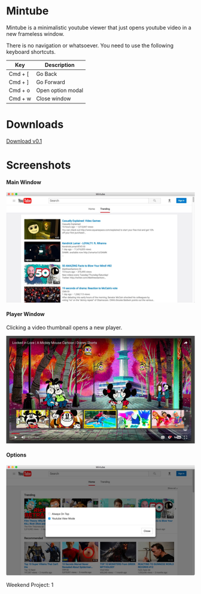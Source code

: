 # Mintube

Mintube is a minimalistic youtube viewer that just opens youtube video in a new frameless window.

There is no navigation or whatsoever. You need to use the following keyboard shortcuts.

| Key | Description |
|--------|--------|
| Cmd + [| Go Back   |
| Cmd + ]| Go Forward |
| Cmd + o | Open option modal|
| Cmd + w | Close window|

# Downloads
[Download v0.1](https://github.com/moon0326/Mintube/releases/download/0.1/mintube.zip)

# Screenshots

#### Main Window
![](./screenshots/main.jpg)

#### Player Window
Clicking a video thumbnail opens a new player.

![](./screenshots/new-window.jpg)

#### Options 
![](./screenshots/option.jpg)

Weekend Project: 1
